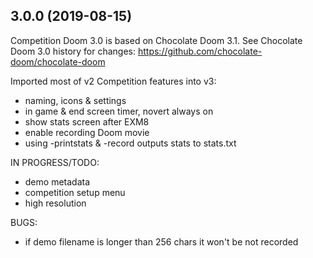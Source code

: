 ## 3.0.0 (2019-08-15)

  Competition Doom 3.0 is based on Chocolate Doom 3.1.
  See Chocolate Doom 3.0 history for changes:
  https://github.com/chocolate-doom/chocolate-doom

  Imported most of v2 Competition features into v3:
  - naming, icons & settings
  - in game & end screen timer, novert always on
  - show stats screen after EXM8
  - enable recording Doom movie
  - using -printstats & -record outputs stats to stats.txt

  IN PROGRESS/TODO:
  - demo metadata
  - competition setup menu
  - high resolution

  BUGS:
 - if demo filename is longer than 256 chars it won't be not recorded

